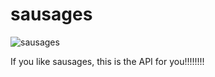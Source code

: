 # sausages

![sausages](https://media.giphy.com/media/3o7rbRW09ZmTRPeUtW/giphy.gif)

If you like sausages, this is the API for you!!!!!!!!
